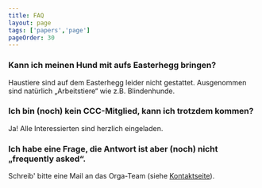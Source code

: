 ```yaml
---
title: FAQ
layout: page
tags: ['papers','page']
pageOrder: 30
---
```

### Kann ich meinen Hund mit aufs Easterhegg bringen?

Haustiere sind auf dem Easterhegg leider nicht gestattet. Ausgenommen sind natürlich „Arbeitstiere“ wie z.B. Blindenhunde.

### Ich bin (noch) kein CCC-Mitglied, kann ich trotzdem kommen?

Ja! Alle Interessierten sind herzlich eingeladen.

### Ich habe eine Frage, die Antwort ist aber (noch) nicht „frequently asked“.

Schreib' bitte eine Mail an das Orga-Team (siehe [Kontaktseite](/pages/kontakt/)).
